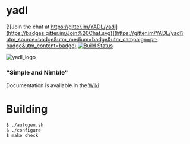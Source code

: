 # yadl

[![Join the chat at https://gitter.im/YADL/yadl](https://badges.gitter.im/Join%20Chat.svg)](https://gitter.im/YADL/yadl?utm_source=badge&utm_medium=badge&utm_campaign=pr-badge&utm_content=badge)
[![Build Status](https://travis-ci.org/YADL/yadl.svg?branch=master)](https://travis-ci.org/YADL/yadl)

![yadl_logo](https://github.com/YADL/yadl/blob/master/img/newbird.png)
### "Simple and Nimble"


Documentation is available in the [Wiki](https://github.com/YADL/yadl/wiki)

# Building

```
$ ./autogen.sh
$ ./configure
$ make check
```
